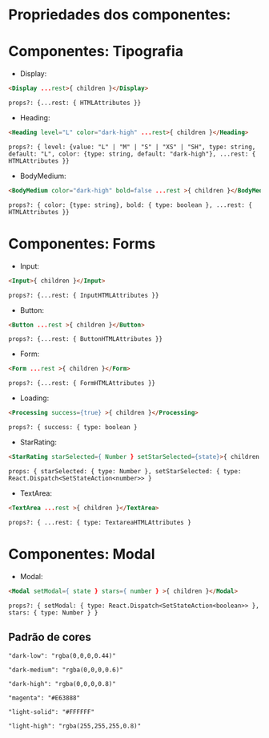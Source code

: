 # Propriedades dos componentes:

# Componentes: Tipografia

- Display:

```html
<Display ...rest>{ children }</Display>

```
`props?: {...rest: { HTMLAttributes }}`

- Heading:

```html
<Heading level="L" color="dark-high" ...rest>{ children }</Heading>
```

`props?: { level: {value: "L" | "M" | "S" | "XS" | "SH", type: string, default: "L", color: {type: string, default: "dark-high"}, ...rest: { HTMLAttributes }}`

- BodyMedium:

```html
<BodyMedium color="dark-high" bold=false ...rest >{ children }</BodyMedium>
```

`props?: { color: {type: string}, bold: { type: boolean }, ...rest: { HTMLAttributes }}`

# Componentes: Forms

- Input:

```html
<Input>{ children }</Input>
```

`props?: {...rest: { InputHTMLAttributes }}`


- Button:

```html
<Button ...rest >{ children }</Button>
```
`props?: {...rest: { ButtonHTMLAttributes }}`

- Form:

```html
<Form ...rest >{ children }</Form>
```

`props?: {...rest: { FormHTMLAttributes }}`

- Loading:

```html
<Processing success={true} >{ children }</Processing>
```

`props?: { success: { type: boolean } `

- StarRating:

```html
<StarRating starSelected={ Number } setStarSelected={state}>{ children }</StarRating>
```

`props: { starSelected: { type: Number }, setStarSelected: { type: React.Dispatch<SetStateAction<number>> }`

- TextArea:

```html
<TextArea ...rest >{ children }</TextArea>
```

`props?: { ...rest: { type: TextareaHTMLAttributes }`

# Componentes: Modal

- Modal:

```html
<Modal setModal={ state } stars={ number } >{ children }</Modal>
```

`props?: { setModal: { type: React.Dispatch<SetStateAction<boolean>> }, stars: { type: Number } }`

## Padrão de cores

`"dark-low": "rgba(0,0,0,0.44)"`

`"dark-medium": "rgba(0,0,0,0.6)"`

`"dark-high": "rgba(0,0,0,0.8)"`

`"magenta": "#E63888"`

`"light-solid": "#FFFFFF"`

`"light-high": "rgba(255,255,255,0.8)"`
